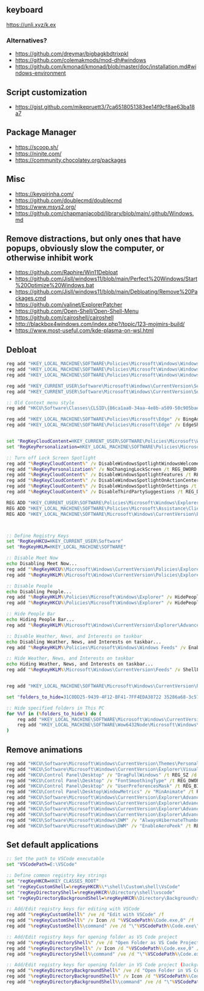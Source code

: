 ## keyboard

https://unli.xyz/k.ex

### Alternatives?

- https://github.com/dreymar/bigbagkbdtrixpkl
- https://github.com/colemakmods/mod-dh#windows
- https://github.com/kmonad/kmonad/blob/master/doc/installation.md#windows-environment

## Script customization

- https://gist.github.com/mikepruett3/7ca6518051383ee14f9cf8ae63ba18a7

## Package Manager

- https://scoop.sh/
- https://ninite.com/
- https://community.chocolatey.org/packages

## Misc

- https://keypirinha.com/
- https://github.com/doublecmd/doublecmd
- https://www.msys2.org/
- https://github.com/chapmanjacobd/library/blob/main/.github/Windows.md

## Remove distractions, but only ones that have popups, obviously slow the computer, or otherwise inhibit work

- https://github.com/Raphire/Win11Debloat
- https://github.com/Jisll/windows11/blob/main/Perfect%20Windows/Start%20Optimize%20Windows.bat
- https://github.com/Jisll/windows11/blob/main/Debloating/Remove%20Packages.cmd
- https://github.com/valinet/ExplorerPatcher
- https://github.com/Open-Shell/Open-Shell-Menu
- https://github.com/cairoshell/cairoshell
- http://blackbox4windows.com/index.php?/topic/123-mojmirs-build/
- https://www.most-useful.com/kde-plasma-on-wsl.html

## Debloat

```bat
reg add "HKEY_LOCAL_MACHINE\SOFTWARE\Policies\Microsoft\Windows\Windows Search" /v AllowCloudSearch /t REG_DWORD /d 0 /f
reg add "HKEY_LOCAL_MACHINE\SOFTWARE\Policies\Microsoft\Windows\Windows Search" /v AllowCortana /t REG_DWORD /d 0 /f
reg add "HKEY_LOCAL_MACHINE\SOFTWARE\Policies\Microsoft\Windows\Windows Search" /v AllowCortanaAboveLock /t REG_DWORD /d 0 /f

reg add "HKEY_CURRENT_USER\Software\Microsoft\Windows\CurrentVersion\Search" /v CortanaEnabled /t REG_DWORD /d 0 /f
reg add "HKEY_CURRENT_USER\Software\Microsoft\Windows\CurrentVersion\Search" /v CortanaConsent /t REG_DWORD /d 0 /f

:: Old Context menu style
reg add "HKCU\Software\Classes\CLSID\{86ca1aa0-34aa-4e8b-a509-50c905bae2a2}\InprocServer32" /f /ve

reg add "HKEY_LOCAL_MACHINE\SOFTWARE\Policies\Microsoft\Edge" /v BingAdsSuppression /t REG_DWORD /d 1 /f
reg add "HKEY_LOCAL_MACHINE\SOFTWARE\Policies\Microsoft\Edge" /v EdgeShoppingAssistantEnabled /t REG_DWORD /d 0 /f


set "RegKeyCloudContent=HKEY_CURRENT_USER\SOFTWARE\Policies\Microsoft\Windows\CloudContent"
set "RegKeyPersonalization=HKEY_LOCAL_MACHINE\SOFTWARE\Policies\Microsoft\Windows\Personalization"

:: Turn off Lock Screen Spotlight
reg add "%RegKeyCloudContent%" /v DisableWindowsSpotlightWindowsWelcomeExperience /t REG_DWORD /d 1 /f
reg add "%RegKeyPersonalization%" /v NoChangingLockScreen /t REG_DWORD /d 0 /f
reg add "%RegKeyCloudContent%" /v DisableWindowsSpotlightFeatures /t REG_DWORD /d 1 /f
reg add "%RegKeyCloudContent%" /v DisableWindowsSpotlightOnActionCenter /t REG_DWORD /d 1 /f
reg add "%RegKeyCloudContent%" /v DisableWindowsSpotlightOnSettings /t REG_DWORD /d 1 /f
reg add "%RegKeyCloudContent%" /v DisableThirdPartySuggestions /t REG_DWORD /d 1 /f

REG ADD "HKEY_CURRENT_USER\SOFTWARE\Policies\Microsoft\Windows\Explorer" /v HideRecentlyAddedApps /t REG_DWORD /d 1 /f
REG ADD "HKEY_LOCAL_MACHINE\SOFTWARE\Policies\Microsoft\Assistance\Client\1.0" /v NoActiveHelp /t REG_DWORD /d 1 /f
REG ADD "HKEY_LOCAL_MACHINE\SOFTWARE\Microsoft\Windows\CurrentVersion\Explorer" /v SmartScreenEnabled /t REG_SZ /d "Off" /f



:: Define Registry Keys
set "RegKeyHKCU=HKEY_CURRENT_USER\Software"
set "RegKeyHKLM=HKEY_LOCAL_MACHINE\SOFTWARE"

:: Disable Meet Now
echo Disabling Meet Now...
reg add "%RegKeyHKCU%\Microsoft\Windows\CurrentVersion\Policies\Explorer" /v HideSCAMeetNow /t REG_DWORD /d 1 /f
reg add "%RegKeyHKLM%\Microsoft\Windows\CurrentVersion\Policies\Explorer" /v HideSCAMeetNow /t REG_DWORD /d 1 /f

:: Disable People
echo Disabling People...
reg add "%RegKeyHKLM%\Policies\Microsoft\Windows\Explorer" /v HidePeopleBar /t REG_DWORD /d 1 /f
reg add "%RegKeyHKCU%\Policies\Microsoft\Windows\Explorer" /v HidePeopleBar /t REG_DWORD /d 1 /f

:: Hide People Bar
echo Hiding People Bar...
reg add "%RegKeyHKLM%\Microsoft\Windows\CurrentVersion\Explorer\Advanced\People" /v PeopleBand /t REG_DWORD /d 0 /f

:: Disable Weather, News, and Interests on taskbar
echo Disabling Weather, News, and Interests on taskbar...
reg add "%RegKeyHKLM%\Policies\Microsoft\Windows\Windows Feeds" /v EnableFeeds /t REG_DWORD /d 0 /f

:: Hide Weather, News, and Interests on taskbar
echo Hiding Weather, News, and Interests on taskbar...
reg add "%RegKeyHKLM%\Microsoft\Windows\CurrentVersion\Feeds" /v ShellFeedsTaskbarViewMode /t REG_DWORD /d 2 /f


reg add "HKEY_LOCAL_MACHINE\SOFTWARE\Microsoft\Windows\CurrentVersion\Policies\Explorer" /v AllowOnlineTips /t REG_DWORD /d 0 /f

set "folders_to_hide=31C0DD25-9439-4F12-BF41-7FF4EDA38722 35286a68-3c57-41a1-bbb1-0eae73d76c95 f42ee2d3-909f-4907-8871-4c22fc0bf756 7d83ee9b-2244-4e70-b1f5-5393042af1e4 0ddd015d-b06c-45d5-8c4c-f59713854639 a0c69a99-21c8-4671-8703-7934162fcf1d B4BFCC3A-DB2C-424C-B029-7FE99A87C641"

:: Hide specified folders in This PC
for %%f in (%folders_to_hide%) do (
    reg add "HKEY_LOCAL_MACHINE\SOFTWARE\Microsoft\Windows\CurrentVersion\Explorer\FolderDescriptions\{%%f}\PropertyBag" /v ThisPCPolicy /t REG_SZ /d Hide /f
    reg add "HKEY_LOCAL_MACHINE\SOFTWARE\Wow6432Node\Microsoft\Windows\CurrentVersion\Explorer\FolderDescriptions\{%%f}\PropertyBag" /v ThisPCPolicy /t REG_SZ /d Hide /f
)
```

## Remove animations

```bat
reg add "HKCU\Software\Microsoft\Windows\CurrentVersion\Themes\Personalize" /v "EnableTransparency" /t REG_DWORD /d "0" /f
reg add "HKCU\Software\Microsoft\Windows\CurrentVersion\Explorer\VisualEffects" /v "VisualFXSetting" /t REG_DWORD /d "3" /f
reg add "HKCU\Control Panel\Desktop" /v "DragFullWindows" /t REG_SZ /d "1" /f
reg add "HKCU\Control Panel\Desktop" /v "FontSmoothingType" /t REG_DWORD /d "2" /f
reg add "HKCU\Control Panel\Desktop" /v "UserPreferencesMask" /t REG_BINARY /d "9012038010000000" /f
reg add "HKCU\Control Panel\Desktop\WindowMetrics" /v "MinAnimate" /t REG_SZ /d "0" /f
reg add "HKCU\Software\Microsoft\Windows\CurrentVersion\Explorer\Advanced" /v "IconsOnly" /t REG_DWORD /d "0" /f
reg add "HKCU\Software\Microsoft\Windows\CurrentVersion\Explorer\Advanced" /v "ListviewAlphaSelect" /t REG_DWORD /d "0" /f
reg add "HKCU\Software\Microsoft\Windows\CurrentVersion\Explorer\Advanced" /v "ListviewShadow" /t REG_DWORD /d "0" /f
reg add "HKCU\Software\Microsoft\Windows\CurrentVersion\Explorer\Advanced" /v "TaskbarAnimations" /t REG_DWORD /d "0" /f
reg add "HKCU\Software\Microsoft\Windows\DWM" /v "AlwaysHibernateThumbnails" /t REG_DWORD /d "0" /f
reg add "HKCU\Software\Microsoft\Windows\DWM" /v "EnableAeroPeek" /t REG_DWORD /d "0" /f
```

## Set default applications

```bat
:: Set the path to VSCode executable
set "VSCodePath=E:\VSCode"

:: Define common registry key strings
set "regKeyHKCR=HKEY_CLASSES_ROOT"
set "regKeyCustomShell=%regKeyHKCR%\*\shell\Custom\shell\VsCode"
set "regKeyDirectoryShell=%regKeyHKCR%\Directory\shell\vscode"
set "regKeyDirectoryBackgroundShell=%regKeyHKCR%\Directory\Background\shell\vscode"

:: Add/Edit registry keys for editing with VSCode
reg add "%regKeyCustomShell%" /ve /d "Edit with VSCode" /f
reg add "%regKeyCustomShell%" /v Icon /d "%VSCodePath%\Code.exe,0" /f
reg add "%regKeyCustomShell%\command" /ve /d "\"%VSCodePath%\Code.exe\" \"%1\"" /f

:: Add/Edit registry keys for opening folder as VS Code project
reg add "%regKeyDirectoryShell%" /ve /d "Open Folder as VS Code Project" /f
reg add "%regKeyDirectoryShell%" /v Icon /d "%VSCodePath%\Code.exe,0" /f
reg add "%regKeyDirectoryShell%\command" /ve /d "\"%VSCodePath%\Code.exe\" \"%1\"" /f

:: Add/Edit registry keys for opening folder in VS Code project (background)
reg add "%regKeyDirectoryBackgroundShell%" /ve /d "Open Folder in VS Code Project" /f
reg add "%regKeyDirectoryBackgroundShell%" /v Icon /d "%VSCodePath%\Code.exe,0" /f
reg add "%regKeyDirectoryBackgroundShell%\command" /ve /d "\"%VSCodePath%\Code.exe\" \"%V\"" /f
```

